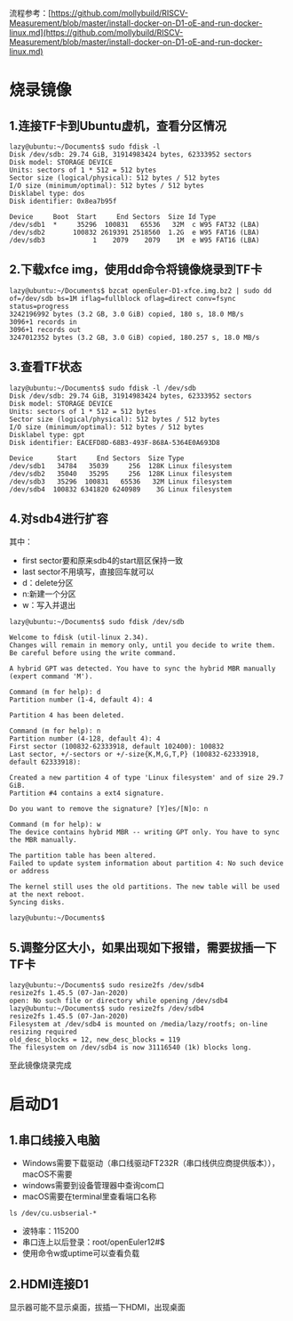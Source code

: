 流程参考：[https://github.com/mollybuild/RISCV-Measurement/blob/master/install-docker-on-D1-oE-and-run-docker-linux.md](https://github.com/mollybuild/RISCV-Measurement/blob/master/install-docker-on-D1-oE-and-run-docker-linux.md)

烧录镜像
==
1.连接TF卡到Ubuntu虚机，查看分区情况
--
```
lazy@ubuntu:~/Documents$ sudo fdisk -l
Disk /dev/sdb: 29.74 GiB, 31914983424 bytes, 62333952 sectors
Disk model: STORAGE DEVICE  
Units: sectors of 1 * 512 = 512 bytes
Sector size (logical/physical): 512 bytes / 512 bytes
I/O size (minimum/optimal): 512 bytes / 512 bytes
Disklabel type: dos
Disk identifier: 0x8ea7b95f

Device     Boot  Start     End Sectors  Size Id Type
/dev/sdb1  *     35296  100831   65536   32M  c W95 FAT32 (LBA)
/dev/sdb2       100832 2619391 2518560  1.2G  e W95 FAT16 (LBA)
/dev/sdb3            1    2079    2079    1M  e W95 FAT16 (LBA)
```


2.下载xfce img，使用dd命令将镜像烧录到TF卡
--
```
lazy@ubuntu:~/Documents$ bzcat openEuler-D1-xfce.img.bz2 | sudo dd of=/dev/sdb bs=1M iflag=fullblock oflag=direct conv=fsync status=progress
3242196992 bytes (3.2 GB, 3.0 GiB) copied, 180 s, 18.0 MB/s
3096+1 records in
3096+1 records out
3247012352 bytes (3.2 GB, 3.0 GiB) copied, 180.257 s, 18.0 MB/s
```

3.查看TF状态
--
```
lazy@ubuntu:~/Documents$ sudo fdisk -l /dev/sdb
Disk /dev/sdb: 29.74 GiB, 31914983424 bytes, 62333952 sectors
Disk model: STORAGE DEVICE  
Units: sectors of 1 * 512 = 512 bytes
Sector size (logical/physical): 512 bytes / 512 bytes
I/O size (minimum/optimal): 512 bytes / 512 bytes
Disklabel type: gpt
Disk identifier: EACEFD8D-68B3-493F-868A-5364E0A693D8

Device      Start     End Sectors  Size Type
/dev/sdb1   34784   35039     256  128K Linux filesystem
/dev/sdb2   35040   35295     256  128K Linux filesystem
/dev/sdb3   35296  100831   65536   32M Linux filesystem
/dev/sdb4  100832 6341820 6240989    3G Linux filesystem
```

4.对sdb4进行扩容
--
其中：
* first sector要和原来sdb4的start扇区保持一致
* last sector不用填写，直接回车就可以
* d：delete分区
* n:新建一个分区
* w：写入并退出

```
lazy@ubuntu:~/Documents$ sudo fdisk /dev/sdb

Welcome to fdisk (util-linux 2.34).
Changes will remain in memory only, until you decide to write them.
Be careful before using the write command.

A hybrid GPT was detected. You have to sync the hybrid MBR manually (expert command 'M').

Command (m for help): d
Partition number (1-4, default 4): 4

Partition 4 has been deleted.

Command (m for help): n
Partition number (4-128, default 4): 4
First sector (100832-62333918, default 102400): 100832
Last sector, +/-sectors or +/-size{K,M,G,T,P} (100832-62333918, default 62333918): 

Created a new partition 4 of type 'Linux filesystem' and of size 29.7 GiB.
Partition #4 contains a ext4 signature.

Do you want to remove the signature? [Y]es/[N]o: n

Command (m for help): w
The device contains hybrid MBR -- writing GPT only. You have to sync the MBR manually.

The partition table has been altered.
Failed to update system information about partition 4: No such device or address

The kernel still uses the old partitions. The new table will be used at the next reboot. 
Syncing disks.

lazy@ubuntu:~/Documents$ 
```
5.调整分区大小，如果出现如下报错，需要拔插一下TF卡
--
```
lazy@ubuntu:~/Documents$ sudo resize2fs /dev/sdb4
resize2fs 1.45.5 (07-Jan-2020)
open: No such file or directory while opening /dev/sdb4
lazy@ubuntu:~/Documents$ sudo resize2fs /dev/sdb4
resize2fs 1.45.5 (07-Jan-2020)
Filesystem at /dev/sdb4 is mounted on /media/lazy/rootfs; on-line resizing required
old_desc_blocks = 12, new_desc_blocks = 119
The filesystem on /dev/sdb4 is now 31116540 (1k) blocks long.
```

至此镜像烧录完成

启动D1
==
1.串口线接入电脑
--
* Windows需要下载驱动（串口线驱动FT232R（串口线供应商提供版本）），macOS不需要
* windows需要到设备管理器中查询com口
* macOS需要在terminal里查看端口名称
```
ls /dev/cu.usbserial-*
```
* 波特率：115200
* 串口连上以后登录：root/openEuler12#$
* 使用命令w或uptime可以查看负载

2.HDMI连接D1
--
显示器可能不显示桌面，拔插一下HDMI，出现桌面
